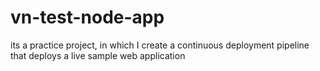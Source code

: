 # vn-test-node-app
its a practice project, in which I create a continuous deployment pipeline that deploys a live sample web application
